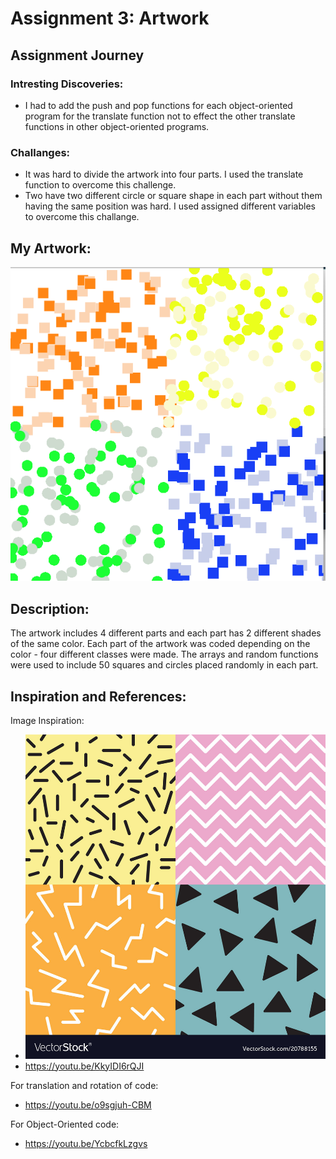 # Assignment 3: Artwork

## Assignment Journey

### Intresting Discoveries:
- I had to add the push and pop functions for each object-oriented program for the translate function not to effect the other translate functions in other object-oriented programs.

### Challanges:
- It was hard to divide the artwork into four parts. I used the translate function to overcome this challenge.
- Two have two different circle or square shape in each part without them having the same position was hard. I used assigned different variables to overcome this challange.

## My Artwork:

![](Image.png)

## Description:

The artwork includes 4 different parts and each part has 2 different shades of the same color. Each part of the artwork was coded depending on the color -  four different classes were made. The arrays and random functions were used to include 50 squares and circles placed randomly in each part.

## Inspiration and References:

Image Inspiration: 

- ![](Image2.png)
- https://youtu.be/KkyIDI6rQJI

For translation and rotation of code: 

- https://youtu.be/o9sgjuh-CBM

For Object-Oriented code:

- https://youtu.be/YcbcfkLzgvs
